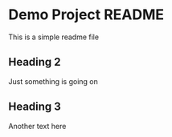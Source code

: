 # Demo Project README

This is a simple readme file

## Heading 2

Just something is going on

## Heading 3

Another text here
